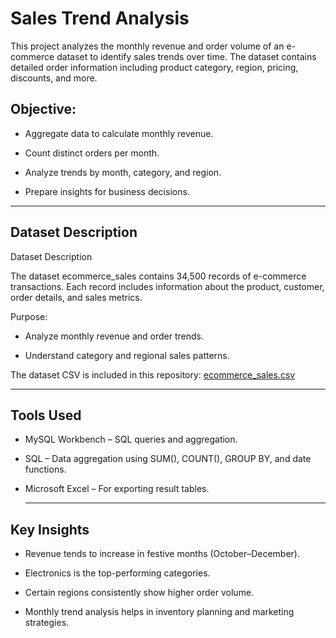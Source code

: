 # Sales Trend Analysis
This project analyzes the monthly revenue and order volume of an e-commerce dataset to identify sales trends over time. The dataset contains detailed order information including product category, region, pricing, discounts, and more.
## Objective:

- Aggregate data to calculate monthly revenue.

- Count distinct orders per month.

- Analyze trends by month, category, and region.

- Prepare insights for business decisions.

---

## Dataset Description

Dataset Description

The dataset ecommerce_sales contains 34,500 records of e-commerce transactions.
Each record includes information about the product, customer, order details, and sales metrics.

Purpose:

- Analyze monthly revenue and order trends.

- Understand category and regional sales patterns.

The dataset CSV is included in this repository: <a href="">ecommerce_sales.csv</a>

---

## Tools Used

- MySQL Workbench – SQL queries and aggregation.

- SQL – Data aggregation using SUM(), COUNT(), GROUP BY, and date functions.

- Microsoft Excel – For exporting result tables.

  ---
  
## Key Insights

- Revenue tends to increase in festive months (October–December).

- Electronics is the top-performing categories.

- Certain regions consistently show higher order volume.

- Monthly trend analysis helps in inventory planning and marketing strategies.


